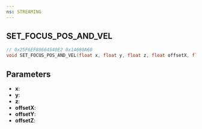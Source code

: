 ```yaml
---
ns: STREAMING
---
```

## SET_FOCUS_POS_AND_VEL

```c
// 0x25F6EF88664540E2 0x14680A60
void SET_FOCUS_POS_AND_VEL(float x, float y, float z, float offsetX, float offsetY, float offsetZ);
```

## Parameters
* **x**:
* **y**:
* **z**:
* **offsetX**:
* **offsetY**:
* **offsetZ**:
